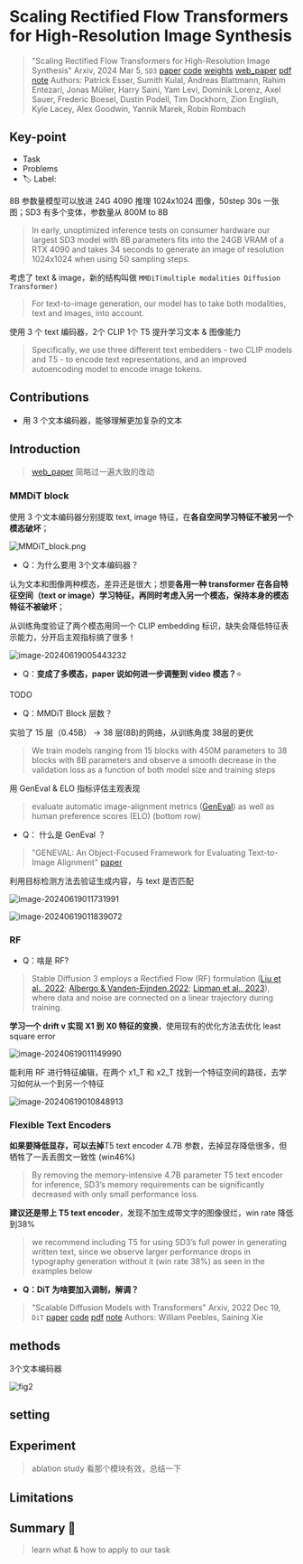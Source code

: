 # Scaling Rectified Flow Transformers for High-Resolution Image Synthesis

> "Scaling Rectified Flow Transformers for High-Resolution Image Synthesis" Arxiv, 2024 Mar 5, `SD3`
> [paper](http://arxiv.org/abs/2403.03206v1) [code]() [weights](https://huggingface.co/stabilityai/stable-diffusion-3-medium) [web_paper](https://stability.ai/news/stable-diffusion-3-research-paper) [pdf](./2024_03_Arxiv_Scaling-Rectified-Flow-Transformers-for-High-Resolution-Image-Synthesis.pdf) [note](./2024_03_Arxiv_Scaling-Rectified-Flow-Transformers-for-High-Resolution-Image-Synthesis_Note.md)
> Authors: Patrick Esser, Sumith Kulal, Andreas Blattmann, Rahim Entezari, Jonas Müller, Harry Saini, Yam Levi, Dominik Lorenz, Axel Sauer, Frederic Boesel, Dustin Podell, Tim Dockhorn, Zion English, Kyle Lacey, Alex Goodwin, Yannik Marek, Robin Rombach

## Key-point

- Task
- Problems
- :label: Label:



8B 参数量模型可以放进 24G 4090 推理 1024x1024 图像，50step 30s 一张图；SD3 有多个变体，参数量从 800M to 8B

> In early, unoptimized inference tests on consumer hardware our largest SD3 model with 8B parameters fits into the 24GB VRAM of a RTX 4090 and takes 34 seconds to generate an image of resolution 1024x1024 when using 50 sampling steps.

考虑了 text & image，新的结构叫做 `MMDiT(multiple modalities Diffusion Transformer)`

> For text-to-image generation, our model has to take both modalities, text and images, into account. 

使用 3 个 text 编码器，2个 CLIP 1个 T5 提升学习文本 & 图像能力

> Specifically, we use three different text embedders - two CLIP models and T5 - to encode text representations, and an improved autoencoding model to encode image tokens.





## Contributions

- 用 3 个文本编码器，能够理解更加复杂的文本





## Introduction

> [web_paper](https://stability.ai/news/stable-diffusion-3-research-paper) 简略过一遍大致的改动



### **MMDiT block**

 使用 3 个文本编码器分别提取 text, image 特征，在**各自空间学习特征不被另一个模态破坏**；

![MMDiT_block.png](docs/2024_03_Arxiv_Scaling-Rectified-Flow-Transformers-for-High-Resolution-Image-Synthesis_Note/MMDiT_block.png)

- Q：为什么要用 3个文本编码器？

认为文本和图像两种模态，差异还是很大；想要**各用一种 transformer 在各自特征空间（text or image）学习特征，再同时考虑入另一个模态，保持本身的模态特征不被破坏**；

从训练角度验证了两个模态用同一个 CLIP embedding 标识，缺失会降低特征表示能力，分开后主观指标搞了很多！

![image-20240619005443232](docs/2024_03_Arxiv_Scaling-Rectified-Flow-Transformers-for-High-Resolution-Image-Synthesis_Note/image-20240619005443232.png)



- Q：**变成了多模态，paper 说如何进一步调整到 video 模态？**:star:

TODO



- Q：MMDiT Block 层数？

实验了 15 层（0.45B） -> 38 层(8B)的网络，从训练角度 38层的更优

> We train models ranging from 15 blocks with 450M parameters to 38 blocks with 8B parameters and observe a smooth decrease in the validation loss as a function of both model size and training steps 

用 GenEval & ELO 指标评估主观表现

> evaluate automatic image-alignment metrics ([GenEval](https://arxiv.org/abs/2310.11513)) as well as human preference scores (ELO) (bottom row)



- Q： 什么是 GenEval ？

> "GENEVAL: An Object-Focused Framework for Evaluating Text-to-Image Alignment"
> [paper](https://arxiv.org/pdf/2310.11513)

利用目标检测方法去验证生成内容，与 text 是否匹配

![image-20240619011731991](docs/2024_03_Arxiv_Scaling-Rectified-Flow-Transformers-for-High-Resolution-Image-Synthesis_Note/image-20240619011731991.png)

![image-20240619011839072](docs/2024_03_Arxiv_Scaling-Rectified-Flow-Transformers-for-High-Resolution-Image-Synthesis_Note/image-20240619011839072.png)





### RF

- Q：啥是 RF?

> Stable Diffusion 3 employs a Rectified Flow (RF) formulation ([Liu et al., 2022](https://arxiv.org/abs/2209.03003); [Albergo & Vanden-Eijnden,2022](https://arxiv.org/abs/2209.15571); [Lipman et al., 2023](https://arxiv.org/abs/2210.02747)), where data and noise are connected on a linear trajectory during training.

**学习一个 drift v 实现 X1 到 X0 特征的变换**，使用现有的优化方法去优化 least square error

![image-20240619011149990](docs/2024_03_Arxiv_Scaling-Rectified-Flow-Transformers-for-High-Resolution-Image-Synthesis_Note/image-20240619011149990.png)

能利用 RF 进行特征编辑，在两个 x1_T 和 x2_T 找到一个特征空间的路径，去学习如何从一个到另一个特征

![image-20240619010848913](docs/2024_03_Arxiv_Scaling-Rectified-Flow-Transformers-for-High-Resolution-Image-Synthesis_Note/image-20240619010848913.png)



### Flexible Text Encoders

**如果要降低显存，可以去掉**T5 text encoder 4.7B 参数，去掉显存降低很多，但牺牲了一丢丢图文一致性 (win46%)

> By removing the memory-intensive 4.7B parameter T5 text encoder for inference, SD3’s memory requirements can be significantly decreased with only small performance loss.

**建议还是带上 T5 text encoder**，发现不加生成带文字的图像很烂，win rate 降低到38%

> we recommend including T5 for using SD3’s full power in generating written text, since we observe larger performance drops in typography generation without it (win rate 38%) as seen in the examples below





- **Q：DiT 为啥要加入调制，解调？**

> "Scalable Diffusion Models with Transformers" Arxiv, 2022 Dec 19, `DiT`
> [paper](http://arxiv.org/abs/2212.09748v2) [code]() [pdf](./2022_12_Arxiv_Scalable-Diffusion-Models-with-Transformers.pdf) [note](./2022_12_Arxiv_Scalable-Diffusion-Models-with-Transformers_Note.md)
> Authors: William Peebles, Saining Xie





## methods

3个文本编码器

![fig2](docs/2024_03_Arxiv_Scaling-Rectified-Flow-Transformers-for-High-Resolution-Image-Synthesis_Note/fig2.png)



## setting

## Experiment

> ablation study 看那个模块有效，总结一下

## Limitations

## Summary :star2:

> learn what & how to apply to our task

